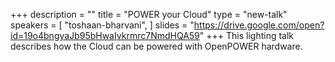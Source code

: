 +++
description = ""
title = "POWER your Cloud"
type = "new-talk"
speakers = [
        "toshaan-bharvani",
]
slides = "https://drive.google.com/open?id=19o4bngyaJb95bHwaIvkrmrc7NmdHQA59"
+++
This lighting talk describes how the Cloud can be powered with OpenPOWER hardware.